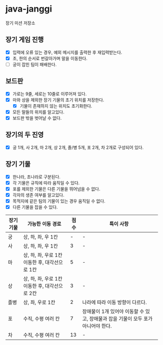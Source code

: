 # java-janggi

장기 미션 저장소

## 장기 게임 진행
- [x] 입력에 오류 있는 경우, 예외 메시지를 출력한 후 재입력받는다.
- [x] 초, 한의 순서로 번갈아가며 말을 이동한다.
- [ ] 궁이 잡힌 팀이 패배한다.

## 보드판

- [x] 가로는 9줄, 세로는 10줄로 이루어져 있다.
- [x] 마와 상을 제외한 장기 기물의 초기 위치를 저장한다.
    - [x] 기물이 존재하지 않는 위치도 초기화한다.
- [x] 모든 말들의 위치를 알고있다.
- [x] 보드판 밖을 벗어날 수 없다.

## 장기의 두 진영

- [x] 궁 1개, 사 2개, 마 2개, 상 2개, 졸/병 5개, 포 2개, 차 2개로 구성되어 있다.

## 장기 기물
 
- [x] 한나라, 초나라로 구분된다.
- [x] 각 기물은 규칙에 따라 움직일 수 있다.
- [x] 포를 제외한 기물은 다른 기물을 뛰어넘을 수 없다.
- [x] 각자의 생존 여부를 알고있다.
- [x] 목적지에 같은 팀의 기물이 있는 경우 움직일 수 없다.
- [x] 다른 기물을 잡을 수 있다.

| 장기 기물 | 가능한 이동 경로                      | 점수 | 특이 사항                                            |
|-------|--------------------------------|----|--------------------------------------------------|
| 궁     | 상, 하, 좌, 우 1칸                  | -  | -                                                |
| 사     | 상, 하, 좌, 우 1칸                  | 3  | -                                                |
| 마     | 상, 하, 좌, 우로 1칸 이동한 후, 대각선으로 1칸 | 5  | -                                                |
| 상     | 상, 하, 좌, 우로 1칸 이동한 후, 대각선으로 2칸 | 3  | -                                                |
| 졸병    | 상, 좌, 우로 1칸                    | 2  | 나라에 따라 이동 방향이 다르다.                               |
| 포     | 수직, 수평 여러 칸                    | 7  | 장애물이 1개 있어야 이동할 수 있고, 장애물과 잡을 기물이 모두 포가 아니어야 한다. |
| 차     | 수직, 수평 여러 칸                    | 13 | -                                                |
